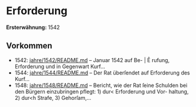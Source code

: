 # Erforderung

**Ersterwähnung:** 1542

## Vorkommen
- 1542: [jahre/1542/README.md](../jahre/1542/README.md) – Januar 1542 auf Be- |
Ê rufung, Erforderung und in Gegenwart Kurf...
- 1544: [jahre/1544/README.md](../jahre/1544/README.md) – Der Rat überſendet auf Erforderung des Kurf...
- 1548: [jahre/1548/README.md](../jahre/1548/README.md) – Bericht, wie der Rat ſeine Schulden bei den Bürgern
einzubringen pflegt: 1) dur< Erforderung und Vor-
haltung, 2) dur<h Strafe, 3) Gehorſam,...
